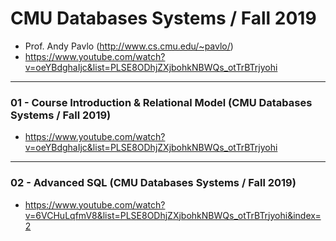 # CMU Databases Systems / Fall 2019

- Prof. Andy Pavlo (http://www.cs.cmu.edu/~pavlo/)
- https://www.youtube.com/watch?v=oeYBdghaIjc&list=PLSE8ODhjZXjbohkNBWQs_otTrBTrjyohi

---

### 01 - Course Introduction & Relational Model (CMU Databases Systems / Fall 2019)

- https://www.youtube.com/watch?v=oeYBdghaIjc&list=PLSE8ODhjZXjbohkNBWQs_otTrBTrjyohi

---

### 02 - Advanced SQL (CMU Databases Systems / Fall 2019)

- https://www.youtube.com/watch?v=6VCHuLqfmV8&list=PLSE8ODhjZXjbohkNBWQs_otTrBTrjyohi&index=2
